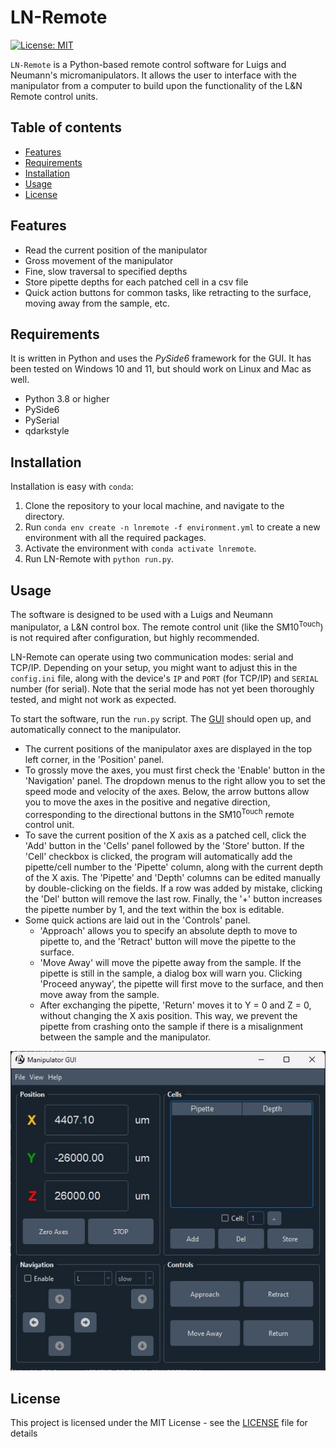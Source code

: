 # LN-Remote
[![License: MIT](https://img.shields.io/badge/License-MIT-yellow.svg)](https://opensource.org/licenses/MIT)

`LN-Remote` is a Python-based remote control software for Luigs and Neumann's micromanipulators. It allows the user to interface with the manipulator from a computer to build upon the functionality of the L&N Remote control units. 

## Table of contents
- [Features](#features)
- [Requirements](#requirements)
- [Installation](#installation)
- [Usage](#usage)
- [License](#license)

## Features
- Read the current position of the manipulator
- Gross movement of the manipulator
- Fine, slow traversal to specified depths
- Store pipette depths for each patched cell in a csv file
- Quick action buttons for common tasks, like retracting to the surface, moving away from the sample, etc.

## Requirements
It is written in Python and uses the *PySide6* framework for the GUI. It has been tested on Windows 10 and 11, but should work on Linux and Mac as well.
- Python 3.8 or higher
- PySide6
- PySerial
- qdarkstyle

## Installation
Installation is easy with `conda`:
1. Clone the repository to your local machine, and navigate to the directory.
2. Run `conda env create -n lnremote -f environment.yml` to create a new environment with all the required packages. 
3. Activate the environment with `conda activate lnremote`.
4. Run LN-Remote with `python run.py`.

## Usage
The software is designed to be used with a Luigs and Neumann manipulator, a L&N control box. The remote control unit (like the SM10<sup>Touch</sup>) is not required after configuration, but highly recommended.

LN-Remote can operate using two communication modes: serial and TCP/IP. Depending on your setup, you might want to adjust this in the `config.ini` file, along with the device's `IP` and `PORT` (for TCP/IP) and `SERIAL` number (for serial). Note that the serial mode has not yet been thoroughly tested, and might not work as expected.

To start the software, run the `run.py` script. The [GUI](/doc/_static/LN-Remote.jpg) should open up, and automatically connect to the manipulator. 
- The current positions of the manipulator axes are displayed in the top left corner, in the 'Position' panel. 
- To grossly move the axes, you must first check the 'Enable' button in the 'Navigation' panel. The dropdown menus to the right allow you to set the speed mode and velocity of the axes. Below, the arrow buttons allow you to move the axes in the positive and negative direction, corresponding to the directional buttons in the SM10<sup>Touch</sup> remote control unit.
- To save the current position of the X axis as a patched cell, click the 'Add' button in the 'Cells' panel followed by the 'Store' button. If the 'Cell' checkbox is clicked, the program will automatically add the pipette/cell number to the 'Pipette' column, along with the current depth of the X axis. The 'Pipette' and 'Depth' columns can be edited manually by double-clicking on the fields. If a row was added by mistake, clicking the 'Del' button will remove the last row. Finally, the '+' button increases the pipette number by 1, and the text within the box is editable.
- Some quick actions are laid out in the 'Controls' panel.
  - 'Approach' allows you to specify an absolute depth to move to pipette to, and the 'Retract' button will move the pipette to the surface.
  - 'Move Away' will move the pipette away from the sample. If the pipette is still in the sample, a dialog box will warn you. Clicking 'Proceed anyway', the pipette will first move to the surface, and then move away from the sample.
  - After exchanging the pipette, 'Return' moves it to Y = 0 and Z = 0, without changing the X axis position. This way, we prevent the pipette from crashing onto the sample if there is a misalignment between the sample and the manipulator.

![](/doc/_static/LN-Remote.jpg)

## License
This project is licensed under the MIT License - see the [LICENSE](LICENSE) file for details